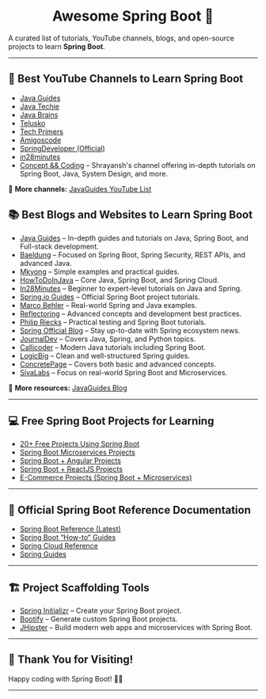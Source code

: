 

<h1 align="center">Awesome Spring Boot 🚀</h1>

A curated list of tutorials, YouTube channels, blogs, and open-source projects to learn **Spring Boot**.

---
## 🎥 Best YouTube Channels to Learn Spring Boot

- [Java Guides](https://www.youtube.com/c/JavaGuides/playlists)
- [Java Techie](https://www.youtube.com/channel/UCORuRdpN2QTCKnsuEaeK-kQ)
- [Java Brains](https://www.youtube.com/channel/UCYt1sfh5464XaDBH0oH_o7Q)
- [Telusko](https://www.youtube.com/channel/UC59K-uG2A5ogwIrHw4bmlEg)
- [Tech Primers](https://www.youtube.com/channel/UCB12jjYsYv-eipCvBDcMbXw)
- [Amigoscode](https://www.youtube.com/channel/UC2KfmYEM4KCuA1ZurravgYw)
- [SpringDeveloper (Official)](https://www.youtube.com/channel/UC7yfnfvEUlXUIfm8rGLwZdA)
- [in28minutes](https://www.youtube.com/channel/UCLz7LG4YVi7_iyk4yOARcxA)
- [Concept && Coding](https://www.youtube.com/@ConceptandCoding) – Shrayansh's channel offering in-depth tutorials on Spring Boot, Java, System Design, and more.

🔗 **More channels:** [JavaGuides YouTube List](https://www.javaguides.net/2020/06/best-youtube-channels-to-learn-spring-boot.html)

## 📚 Best Blogs and Websites to Learn Spring Boot

- [Java Guides](https://www.javaguides.net/p/spring-boot-tutorial.html) – In-depth guides and tutorials on Java, Spring Boot, and Full-stack development.
- [Baeldung](https://www.baeldung.com/spring-boot) – Focused on Spring Boot, Spring Security, REST APIs, and advanced Java.
- [Mkyong](https://www.mkyong.com/tutorials/spring-boot-tutorials/) – Simple examples and practical guides.
- [HowToDoInJava](https://howtodoinjava.com/spring-boot-tutorials) – Core Java, Spring Boot, and Spring Cloud.
- [In28Minutes](https://www.springboottutorial.com/) – Beginner to expert-level tutorials on Java and Spring.
- [Spring.io Guides](https://spring.io/guides) – Official Spring Boot project tutorials.
- [Marco Behler](https://www.marcobehler.com/guides) – Real-world Spring and Java examples.
- [Reflectoring](https://reflectoring.io/) – Advanced concepts and development best practices.
- [Philip Riecks](https://rieckpil.de/category/spring-framework/) – Practical testing and Spring Boot tutorials.
- [Spring Official Blog](https://spring.io/blog) – Stay up-to-date with Spring ecosystem news.
- [JournalDev](https://www.journaldev.com/7969/spring-boot-tutorial) – Covers Java, Spring, and Python topics.
- [Callicoder](https://www.callicoder.com/categories/spring-boot/) – Modern Java tutorials including Spring Boot.
- [LogicBig](https://www.logicbig.com/tutorials/spring-framework/spring-boot.html) – Clean and well-structured Spring guides.
- [ConcretePage](https://www.concretepage.com/spring-boot/) – Covers both basic and advanced concepts.
- [SivaLabs](https://www.sivalabs.in/categories/springboot/) – Focus on real-world Spring Boot and Microservices.

🔗 **More resources:** [JavaGuides Blog](https://www.javaguides.net/2019/07/best-spring-boot-tutorials.html)

---

## 💻 Free Spring Boot Projects for Learning

- [20+ Free Projects Using Spring Boot](https://www.javaguides.net/2018/10/free-open-source-projects-using-spring-boot.html)
- [Spring Boot Microservices Projects](https://www.javaguides.net/2020/06/free-spring-boot-microservices-open-source-projects-github.html)
- [Spring Boot + Angular Projects](https://www.javaguides.net/2020/06/free-spring-boot-angular-open-source-projects-github.html)
- [Spring Boot + ReactJS Projects](https://www.javaguides.net/2020/08/free-spring-boot-reactjs-open-source-projects-github.html)
- [E-Commerce Projects (Spring Boot + Microservices)](https://www.javaguides.net/2021/02/java-free-e-commerce-open-source-projects.html)

---

## 📘 Official Spring Boot Reference Documentation

- [Spring Boot Reference (Latest)](https://docs.spring.io/spring-boot/docs/current/reference/htmlsingle/)
- [Spring Boot “How-to” Guides](https://docs.spring.io/spring-boot/docs/current/reference/htmlsingle/#howto)
- [Spring Cloud Reference](https://docs.spring.io/spring-cloud/docs/current/reference/html/)
- [Spring Guides](https://spring.io/guides)

---

## 🏗️ Project Scaffolding Tools

- [Spring Initializr](https://start.spring.io/) – Create your Spring Boot project.
- [Bootify](https://bootify.io) – Generate custom Spring Boot projects.
- [JHipster](https://www.jhipster.tech/) – Build modern web apps and microservices with Spring Boot.

---

## 🙏 Thank You for Visiting!

Happy coding with Spring Boot! 🌱🚀

---
